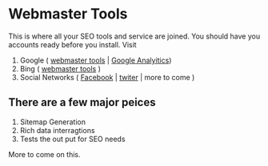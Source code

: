 Webmaster Tools
==============

This is where all your SEO tools and service are joined.  You should have you accounts ready before you install.  Visit

1. Google ( [webmaster tools](www.google.com/webmasters/tools/) | [Google Analyitics]())
1. Bing ( [webmaster tools](www.bing.com/toolbox/) )
1. Social Networks ( [Facebook]() | [twiter]() | more to come  )


There are a few major peices
------------------------
1. Sitemap Generation
2. Rich data interragtions
3. Tests the out put for SEO needs

More to come on this.



